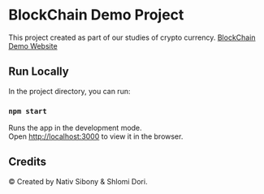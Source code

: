 # BlockChain Demo Project

This project created as part of our studies of crypto currency.
[BlockChain Demo Website](https://demo-blockchain.herokuapp.com/)

## Run Locally

In the project directory, you can run:

### `npm start`

Runs the app in the development mode.\
Open [http://localhost:3000](http://localhost:3000) to view it in the browser.

## Credits

© Created by Nativ Sibony & Shlomi Dori.
